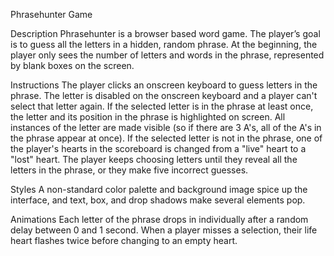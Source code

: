 Phrasehunter Game

Description
Phrasehunter is a browser based word game. The player’s goal is to guess all the letters in a hidden, random phrase. At the beginning, the player only sees the number of letters and words in the phrase, represented by blank boxes on the screen.

Instructions
The player clicks an onscreen keyboard to guess letters in the phrase. The letter is disabled on the onscreen keyboard and a player can't select that letter again. If the selected letter is in the phrase at least once, the letter and its position in the phrase is highlighted on screen. All instances of the letter are made visible (so if there are 3 A's, all of the A's in the phrase appear at once). If the selected letter is not in the phrase, one of the player's hearts in the scoreboard is changed from a "live" heart to a "lost" heart. The player keeps choosing letters until they reveal all the letters in the phrase, or they make five incorrect guesses.

Styles
A non-standard color palette and background image spice up the interface, and text, box, and drop shadows make several elements pop.

Animations
Each letter of the phrase drops in individually after a random delay between 0 and 1 second. When a player misses a selection, their life heart flashes twice before changing to an empty heart.
